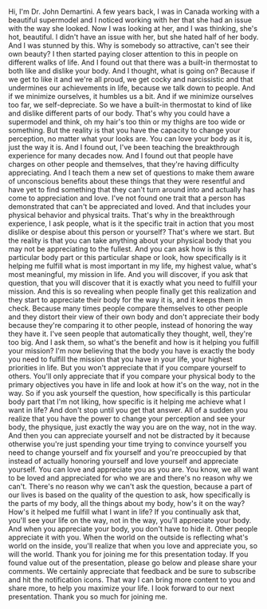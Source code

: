  Hi, I'm Dr. John Demartini. A few years back, I was in Canada working with a beautiful supermodel and I noticed working with her that she had an issue with the way she looked. Now I was looking at her, and I was thinking, she's hot, beautiful. I didn't have an issue with her, but she hated half of her body. And I was stunned by this. Why is somebody so attractive, can't see their own beauty? I then started paying closer attention to this in people on different walks of life. And I found out that there was a built-in thermostat to both like and dislike your body. And I thought, what is going on? Because if we get to like it and we're all proud, we get cocky and narcissistic and that undermines our achievements in life, because we talk down to people. And if we minimize ourselves, it humbles us a bit. And if we minimize ourselves too far, we self-depreciate. So we have a built-in thermostat to kind of like and dislike different parts of our body. That's why you could have a supermodel and think, oh my hair's too thin or my thighs are too wide or something. But the reality is that you have the capacity to change your perception, no matter what your looks are. You can love your body as it is, just the way it is. And I found out, I've been teaching the breakthrough experience for many decades now. And I found out that people have charges on other people and themselves, that they're having difficulty appreciating. And I teach them a new set of questions to make them aware of unconscious benefits about these things that they were resentful and have yet to find something that they can't turn around into and actually has come to appreciation and love. I've not found one trait that a person has demonstrated that can't be appreciated and loved. And that includes your physical behavior and physical traits. That's why in the breakthrough experience, I ask people, what is it the specific trait in action that you most dislike or despise about this person or yourself? That's where we start. But the reality is that you can take anything about your physical body that you may not be appreciating to the fullest. And you can ask how is this particular body part or this particular shape or look, how specifically is it helping me fulfill what is most important in my life, my highest value, what's most meaningful, my mission in life. And you will discover, if you ask that question, that you will discover that it is exactly what you need to fulfill your mission. And this is so revealing when people finally get this realization and they start to appreciate their body for the way it is, and it keeps them in check. Because many times people compare themselves to other people and they distort their view of their own body and don't appreciate their body because they're comparing it to other people, instead of honoring the way they have it. I've seen people that automatically they thought, well, they're too big. And I ask them, so what's the benefit and how is it helping you fulfill your mission? I'm now believing that the body you have is exactly the body you need to fulfill the mission that you have in your life, your highest priorities in life. But you won't appreciate that if you compare yourself to others. You'll only appreciate that if you compare your physical body to the primary objectives you have in life and look at how it's on the way, not in the way. So if you ask yourself the question, how specifically is this particular body part that I'm not liking, how specific is it helping me achieve what I want in life? And don't stop until you get that answer. All of a sudden you realize that you have the power to change your perception and see your body, the physique, just exactly the way you are on the way, not in the way. And then you can appreciate yourself and not be distracted by it because otherwise you're just spending your time trying to convince yourself you need to change yourself and fix yourself and you're preoccupied by that instead of actually honoring yourself and love yourself and appreciate yourself. You can love and appreciate you as you are. You know, we all want to be loved and appreciated for who we are and there's no reason why we can't. There's no reason why we can't ask the question, because a part of our lives is based on the quality of the question to ask, how specifically is the parts of my body, all the things about my body, how's it on the way? How's it helped me fulfill what I want in life? If you continually ask that, you'll see your life on the way, not in the way, you'll appreciate your body. And when you appreciate your body, you don't have to hide it. Other people appreciate it with you. When the world on the outside is reflecting what's world on the inside, you'll realize that when you love and appreciate you, so will the world. Thank you for joining me for this presentation today. If you found value out of the presentation, please go below and please share your comments. We certainly appreciate that feedback and be sure to subscribe and hit the notification icons. That way I can bring more content to you and share more, to help you maximize your life. I look forward to our next presentation. Thank you so much for joining me.